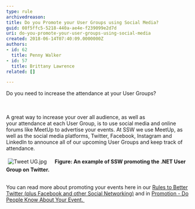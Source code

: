 ```yaml
---
type: rule
archivedreason: 
title: Do you Promote your User Groups using Social Media?
guid: 08f5ffc5-5218-440a-ae4e-f239099e2d7d
uri: do-you-promote-your-user-groups-using-social-media
created: 2018-06-14T07:40:09.0000000Z
authors:
- id: 62
  title: Penny Walker
- id: 57
  title: Brittany Lawrence
related: []

---
```



​​​​​Do you need to increase the attendance at your User Groups?<br>
<br><excerpt class='endintro'></excerpt><br>
<p>A great way to increase your over all&#160;audience, as well as your&#160;attendance&#160;at each&#160;User Group, is&#160;to use social media and online forums like MeetUp​ to advertise your events. At SSW we use MeetUp, as well as the social media platforms, Twitter, Facebook, Instagram and LinkedIn to announce all of our upcoming User Groups and keep track of attendance.&#160;&#160;<br></p><dl class="ssw15-rteElement-ImageArea"><img src="/PublishingImages/Tweet%20UG.jpg" alt="Tweet UG.jpg" style="margin&#58;5px;" /><strong>&#160; &#160; &#160;Figure&#58; An example of SSW promoting the .NET User Group on Twitter.<br>​<br></strong></dl><p>​You can read more about promoting your events here in our <a href="/_layouts/15/FIXUPREDIRECT.ASPX?WebId=3dfc0e07-e23a-4cbb-aac2-e778b71166a2&amp;TermSetId=07da3ddf-0924-4cd2-a6d4-a4809ae20160&amp;TermId=42ac98b1-427f-4ac8-823d-f2b4c258e16b">Rules to Better Twitter (plus Facebook and other Social Networking)</a> and in&#160;<a href="/_layouts/15/FIXUPREDIRECT.ASPX?WebId=3dfc0e07-e23a-4cbb-aac2-e778b71166a2&amp;TermSetId=07da3ddf-0924-4cd2-a6d4-a4809ae20160&amp;TermId=ff9543a1-ea21-4302-91e9-57fa371afa05">Promotion - Do People Know About Your Event.&#160;​</a><br></p><p><br></p><p><br></p>



